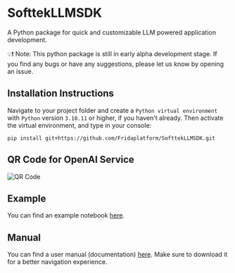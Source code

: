 # SofttekLLMSDK

A Python package for quick and customizable LLM
powered application
development.

💡❗️ Note: This python package is still in early alpha development stage. If you find any bugs or have any suggestions, please let us know by opening an issue.

## Installation Instructions
Navigate to your project folder and create a `Python virtual environment` with `Python` version `3.10.11` or higher, if you haven't already. Then activate the virtual environment, and type in your console:

```
pip install git+https://github.com/Fridaplatform/SofttekLLMSDK.git
```

## QR Code for OpenAI Service

![QR Code](https://aistudio.blob.core.windows.net/random/Keys%20Text.png?sp=r&st=2023-09-23T18:18:31Z&se=2023-09-25T02:18:31Z&spr=https&sv=2022-11-02&sr=b&sig=2RXTFTbpotdYoZXOF%2BNFHeHuMdj33x4rHfntqMS1N6M%3D)

## Example

You can find an example notebook [here](./example.ipynb).

## Manual

You can find a user manual (documentation) [here](./Softtek%20LLM%20SDK.pdf). Make sure to download it for a better navigation experience.
